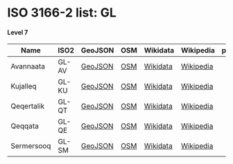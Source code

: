 # ISO 3166-2 list: GL


#### Level 7
Name | ISO2 | GeoJSON | OSM | Wikidata | Wikipedia | population 
--- | --- | --- | --- | --- | --- | --: 
Avannaata | GL-AV | [GeoJSON](../../export/geojson/q8/iso2/GL/GL-AV.geojson) | [OSM](https://www.openstreetmap.org/relation/8514493) | [Wikidata](https://www.wikidata.org/wiki/Q44593409) | [Wikipedia](http://en.wikipedia.org/wiki/en%3AAvannaata) | 10,651
Kujalleq | GL-KU | [GeoJSON](../../export/geojson/q8/iso2/GL/GL-KU.geojson) | [OSM](https://www.openstreetmap.org/relation/8512366) | [Wikidata](https://www.wikidata.org/wiki/Q478813) | [Wikipedia](http://en.wikipedia.org/wiki/en%3AKujalleq) | 6,811
Qeqertalik | GL-QT | [GeoJSON](../../export/geojson/q8/iso2/GL/GL-QT.geojson) | [OSM](https://www.openstreetmap.org/relation/8514395) | [Wikidata](https://www.wikidata.org/wiki/Q44593337) | [Wikipedia](http://en.wikipedia.org/wiki/en%3AQeqertalik) | 6,504
Qeqqata | GL-QE | [GeoJSON](../../export/geojson/q8/iso2/GL/GL-QE.geojson) | [OSM](https://www.openstreetmap.org/relation/8514368) | [Wikidata](https://www.wikidata.org/wiki/Q476233) | [Wikipedia](http://en.wikipedia.org/wiki/en%3AQeqqata) | 9,423
Sermersooq | GL-SM | [GeoJSON](../../export/geojson/q8/iso2/GL/GL-SM.geojson) | [OSM](https://www.openstreetmap.org/relation/8515166) | [Wikidata](https://www.wikidata.org/wiki/Q695387) | [Wikipedia](http://en.wikipedia.org/wiki/en%3ASermersooq) | 22,480
